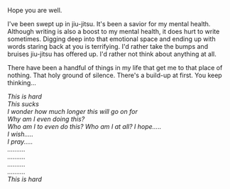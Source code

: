 Hope you are well. 

I've been swept up in jiu-jitsu. It's been a savior for my mental health. Although writing is also a boost to my mental health, it does hurt to write sometimes. Digging deep into that emotional space and ending up with words staring back at you is terrifying. I'd rather take the bumps and bruises jiu-jitsu has offered up. I'd rather not think about anything at all.

There have been a handful of things in my life that get me to that place of nothing. That holy ground of silence. There's a build-up at first. You keep thinking...

*This is hard*  
*This sucks*  
*I wonder how much longer this will go on for*  
*Why am I even doing this?*  
*Who am I to even do this?*
*Who am I at all?* 
*I hope.....*  
*I wish.....*  
*I pray.....*  
*..........*  
*..........*  
*..........*  
*..........*  
*This is hard*


